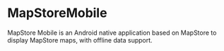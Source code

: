 # MapStoreMobile #
MapStore Mobile is an Android native application based on MapStore to display MapStore maps, with offline data support.
